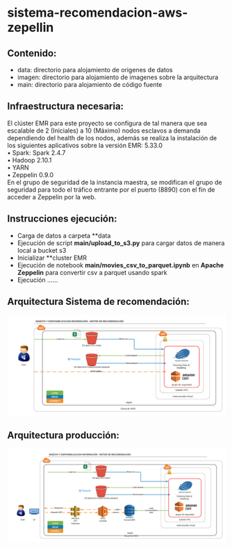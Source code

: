 # sistema-recomendacion-aws-zepellin

## Contenido:
- data: directorio para alojamiento de origenes de datos  
- imagen: directorio para alojamiento de imagenes sobre la arquitectura
- main: directorio para alojamiento de código fuente  
## Infraestructura necesaria:
El clúster EMR para este proyecto se configura de tal manera que sea escalable de 2 (Iniciales) a 10 (Máximo) nodos esclavos a demanda dependiendo del health de los nodos, además se realiza la instalación de los siguientes aplicativos sobre la versión EMR: 5.33.0  
    • Spark: Spark 2.4.7    
    • Hadoop 2.10.1   
    • YARN   
    • Zeppelin 0.9.0  
En el grupo de seguridad de la instancia maestra, se modifican el grupo de seguridad para todo el tráfico entrante por el puerto (8890) con el fin de acceder a Zeppelin por la web.    

## Instrucciones ejecución:

- Carga de datos a carpeta **data
- Ejecución de script **main/upload_to_s3.py** para cargar datos de manera local a bucket s3
- Inicializar **cluster EMR  
- Ejecución de notebook **main/movies_csv_to_parquet.ipynb**  en **Apache Zeppelin** para convertir csv a parquet usando spark
- Ejecución ......
    
      
## Arquitectura Sistema de recomendación:
![Architecture](imagen/arquitectura-aws.png)
## Arquitectura producción:
![Architecture](imagen/arquitectura-aws-produccion.png)
